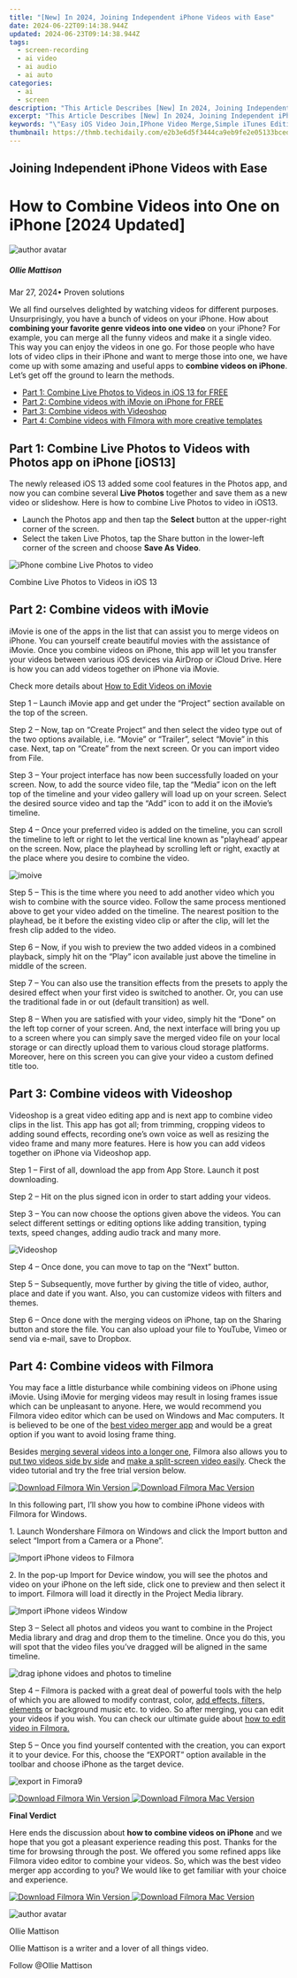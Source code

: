 ```yaml
---
title: "[New] In 2024, Joining Independent iPhone Videos with Ease"
date: 2024-06-22T09:14:38.944Z
updated: 2024-06-23T09:14:38.944Z
tags: 
  - screen-recording
  - ai video
  - ai audio
  - ai auto
categories: 
  - ai
  - screen
description: "This Article Describes [New] In 2024, Joining Independent iPhone Videos with Ease"
excerpt: "This Article Describes [New] In 2024, Joining Independent iPhone Videos with Ease"
keywords: "\"Easy iOS Video Join,IPhone Video Merge,Simple iTunes Editing,Effortless Apple Videos,Seamless iPhone Film Combine,Quick iPhones Join,Hands-Free Media Fusion\""
thumbnail: https://thmb.techidaily.com/e2b3e6d5f3444ca9eb9fe2e05133bcedc239a2116beb3419cf2a3656ee84dbb0.jpg
---
```


## Joining Independent iPhone Videos with Ease

# How to Combine Videos into One on iPhone \[2024 Updated\]

![author avatar](https://images.wondershare.com/filmora/article-images/ollie-mattison.jpg)

##### Ollie Mattison

 Mar 27, 2024• Proven solutions

We all find ourselves delighted by watching videos for different purposes. Unsurprisingly, you have a bunch of videos on your iPhone. How about **combining your favorite genre videos into one video** on your iPhone? For example, you can merge all the funny videos and make it a single video. This way you can enjoy the videos in one go. For those people who have lots of video clips in their iPhone and want to merge those into one, we have come up with some amazing and useful apps to **combine videos on iPhone**. Let’s get off the ground to learn the methods.

* [Part 1: Combine Live Photos to Videos in iOS 13 for FREE](#combine%5Fvideo%5Fon%5Fiphone%5Fwith%5FPhotos)
* [Part 2: Combine videos with iMovie on iPhone for FREE](#combine%5Fvideo%5Fon%5Fiphone%5Fwith%5FiMovie)
* [Part 3: Combine videos with Videoshop](#part3)
* [Part 4: Combine videos with Filmora with more creative templates](#combine%5Fiphone%5Fvideo%5Fon%5Fcomputer)

## Part 1: Combine Live Photos to Videos with Photos app on iPhone \[iOS13\]

The newly released iOS 13 added some cool features in the Photos app, and now you can combine several **Live Photos** together and save them as a new video or slideshow. Here is how to combine Live Photos to video in iOS13.

* Launch the Photos app and then tap the **Select** button at the upper-right corner of the screen.
* Select the taken Live Photos, tap the Share button in the lower-left corner of the screen and choose **Save As Video**.

![iPhone combine  Live Photos to video](https://images.wondershare.com/filmora/article-images/select-live-photos-save-as-video.jpg)

Combine Live Photos to Videos in iOS 13

## Part 2: Combine videos with iMovie

iMovie is one of the apps in the list that can assist you to merge videos on iPhone. You can yourself create beautiful movies with the assistance of iMovie. Once you combine videos on iPhone, this app will let you transfer your videos between various iOS devices via AirDrop or iCloud Drive. Here is how you can add videos together on iPhone via iMovie.

Check more details about [How to Edit Videos on iMovie](https://tools.techidaily.com/wondershare/filmora/download/)

Step 1 – Launch iMovie app and get under the “Project” section available on the top of the screen.

Step 2 – Now, tap on “Create Project” and then select the video type out of the two options available, i.e. “Movie” or “Trailer”, select “Movie” in this case. Next, tap on “Create” from the next screen. Or you can import video from File.

Step 3 – Your project interface has now been successfully loaded on your screen. Now, to add the source video file, tap the “Media” icon on the left top of the timeline and your video gallery will load up on your screen. Select the desired source video and tap the “Add” icon to add it on the iMovie’s timeline.

Step 4 – Once your preferred video is added on the timeline, you can scroll the timeline to left or right to let the vertical line known as "playhead’ appear on the screen. Now, place the playhead by scrolling left or right, exactly at the place where you desire to combine the video.

![imoive](https://images.wondershare.com/filmora/article-images/iMovie-app.jpg)

Step 5 – This is the time where you need to add another video which you wish to combine with the source video. Follow the same process mentioned above to get your video added on the timeline. The nearest position to the playhead, be it before the existing video clip or after the clip, will let the fresh clip added to the video.

Step 6 – Now, if you wish to preview the two added videos in a combined playback, simply hit on the “Play” icon available just above the timeline in middle of the screen.

Step 7 – You can also use the transition effects from the presets to apply the desired effect when your first video is switched to another. Or, you can use the traditional fade in or out (default transition) as well.

Step 8 – When you are satisfied with your video, simply hit the “Done” on the left top corner of your screen. And, the next interface will bring you up to a screen where you can simply save the merged video file on your local storage or can directly upload them to various cloud storage platforms. Moreover, here on this screen you can give your video a custom defined title too.

## Part 3: Combine videos with Videoshop

Videoshop is a great video editing app and is next app to combine video clips in the list. This app has got all; from trimming, cropping videos to adding sound effects, recording one’s own voice as well as resizing the video frame and many more features. Here is how you can add videos together on iPhone via Videoshop app.

Step 1 – First of all, download the app from App Store. Launch it post downloading.

Step 2 – Hit on the plus signed icon in order to start adding your videos.

Step 3 – You can now choose the options given above the videos. You can select different settings or editing options like adding transition, typing texts, speed changes, adding audio track and many more.

![Videoshop](https://images.wondershare.com/filmora/article-images/Videoshop.jpg)

Step 4 – Once done, you can move to tap on the “Next” button.

Step 5 – Subsequently, move further by giving the title of video, author, place and date if you want. Also, you can customize videos with filters and themes.

Step 6 – Once done with the merging videos on iPhone, tap on the Sharing button and store the file. You can also upload your file to YouTube, Vimeo or send via e-mail, save to Dropbox.

## Part 4: Combine videos with Filmora

You may face a little disturbance while combining videos on iPhone using iMovie. Using iMovie for merging videos may result in losing frames issue which can be unpleasant to anyone. Here, we would recommend you Filmora video editor which can be used on Windows and Mac computers. It is believed to be one of the [best video merger app](https://tools.techidaily.com/wondershare/filmora/download/) and would be a great option if you want to avoid losing frame thing.

Besides [merging several videos into a longer one](https://tools.techidaily.com/wondershare/filmora/download/), Filmora also allows you to [put two videos side by side](https://tools.techidaily.com/wondershare/filmora/download/) and [make a split-screen video easily](https://tools.techidaily.com/wondershare/filmora/download/). Check the video tutorial and try the free trial version below.

[![Download Filmora Win Version](https://images.wondershare.com/filmora/guide/download-btn-win.jpg) ](https://tools.techidaily.com/wondershare/filmora/download/) [![Download Filmora Mac Version](https://images.wondershare.com/filmora/guide/download-btn-mac.jpg) ](https://tools.techidaily.com/wondershare/filmora/download/)

In this following part, I’ll show you how to combine iPhone videos with Filmora for Windows.

1\. Launch Wondershare Filmora on Windows and click the Import button and select “Import from a Camera or a Phone”.

![Import iPhone videos to Filmora](https://images.wondershare.com/filmora/article-images/import-from-camera-phone-filmora9.jpg)

2\. In the pop-up Import for Device window, you will see the photos and video on your iPhone on the left side, click one to preview and then select it to import. Filmora will load it directly in the Project Media library.

![Import iPhone videos Window](https://images.wondershare.com/filmora/article-images/import-from-device-window.jpg)

Step 3 – Select all photos and videos you want to combine in the Project Media library and drag and drop them to the timeline. Once you do this, you will spot that the video files you’ve dragged will be aligned in the same timeline.

![drag iphone vidoes and photos to timeline](https://images.wondershare.com/filmora/article-images/drag-filmora.JPG)

Step 4 – Filmora is packed with a great deal of powerful tools with the help of which you are allowed to modify contrast, color, [add effects, filters, elements](https://tools.techidaily.com/wondershare/filmora/download/) or background music etc. to video. So after merging, you can edit your videos if you wish. You can check our ultimate guide about [how to edit video in Filmora.](https://tools.techidaily.com/wondershare/filmora/download/)

Step 5 – Once you find yourself contented with the creation, you can export it to your device. For this, choose the “EXPORT” option available in the toolbar and choose iPhone as the target device.

![export in Fimora9](https://images.wondershare.com/filmora/article-images/filmora9-export-options.jpg)

[![Download Filmora Win Version](https://images.wondershare.com/filmora/guide/download-btn-win.jpg) ](https://tools.techidaily.com/wondershare/filmora/download/) [![Download Filmora Mac Version](https://images.wondershare.com/filmora/guide/download-btn-mac.jpg) ](https://tools.techidaily.com/wondershare/filmora/download/)

**Final Verdict**

Here ends the discussion about   **how to combine videos on iPhone** and we hope that you got a pleasant experience reading this post. Thanks for the time for browsing through the post. We offered you some refined apps like Filmora video editor to combine your videos. So, which was the best video merger app according to you? We would like to get familiar with your choice and experience.

[![Download Filmora Win Version](https://images.wondershare.com/filmora/guide/download-btn-win.jpg) ](https://tools.techidaily.com/wondershare/filmora/download/) [![Download Filmora Mac Version](https://images.wondershare.com/filmora/guide/download-btn-mac.jpg) ](https://tools.techidaily.com/wondershare/filmora/download/)

![author avatar](https://images.wondershare.com/filmora/article-images/ollie-mattison.jpg)

Ollie Mattison

Ollie Mattison is a writer and a lover of all things video.

Follow @Ollie Mattison


<ins class="adsbygoogle"
     style="display:block"
     data-ad-format="autorelaxed"
     data-ad-client="ca-pub-7571918770474297"
     data-ad-slot="1223367746"></ins>



<ins class="adsbygoogle"
     style="display:block"
     data-ad-client="ca-pub-7571918770474297"
     data-ad-slot="8358498916"
     data-ad-format="auto"
     data-full-width-responsive="true"></ins>



